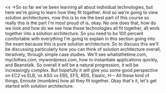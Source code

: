 
<v ->So so far we've been learning</v>
all about individual technologies,
but here we're going to learn
how they fit together.
And so we're going to view solution architectures,
now this is to me the best part of this course
so really this is the part I'm most
proud of is, okay.
No one does that,
how do we look and how do we see
how these technologies all fit together,
all work together into
a solution architecture.
So you need to be 100 percent comfortable
with everything I'm going to explain
in this section going into the exam
because this is pure solution architecture.
So to discuss this we'll be discussing
particularly how you can think of solution
architecture overall, iteratively,
through simple case studies.
We'll see whatisthetime.com,
myclothes.com, mywordpress.com,
how to instantiate applications
quickly, and Beanstalk.
So overall it will be a natural
progression, it will be increasingly complex.
But hopefully it will give you some good perspective on
EC2 vs ELB,
vs ASG vs EBS,
EFS, RDS, Elastic, H--
All these kind of things, Enroute
(mumbles)
how all they fit together.
Okay that's it,
let's get started with solution architecture.